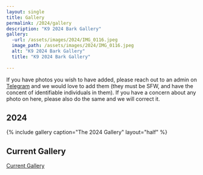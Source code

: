 ```yaml
---
layout: single
title: Gallery
permalink: /2024/gallery
description: "K9 2024 Bark Gallery"
gallery:
  -url: /assets/images/2024/IMG_0116.jpeg
  image_path: /assets/images/2024/IMG_0116.jpeg
  alt: "K9 2024 Bark Gallery"
  title: "K9 2024 Bark Gallery"
  
---
```


If you have photos you wish to have added, please reach out to an admin on [Telegram](/telegram) and we would love to add them (they must be SFW, and have the concent of identifiable individuals in them). If you have a concern about any photo on here, please also do the same and we will correct it.

## 2024
{% include gallery caption="The 2024 Gallery" layout="half" %}

## Current Gallery

[Current Gallery](/gallery)
